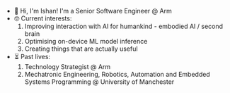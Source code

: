 - 👋 Hi, I'm Ishan! I'm a Senior Software Engineer @ Arm
- 🤓 Current interests: 
    1. Improving interaction with AI for humankind - embodied AI / second brain
    2. Optimising on-device ML model inference
    3. Creating things that are actually useful
- ⏳ Past lives:
    1. Technology Strategist @ Arm
    2. Mechatronic Engineering, Robotics, Automation and Embedded Systems Programming @ University of Manchester

